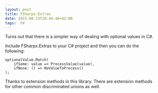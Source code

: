 ```yaml
---
layout: post
title: FSharpx.Extras
date: 2015-08-23T20:44:46+02:00
tags:  F#
---
```


Turns out that there is a simpler way of dealing with optional values in  C#.

Include FSharpx.Extras to your  C# project and then you can do the following:

    optionalValue.Match(
        ifSome: value => ProcessValue(value),
        ifNone: () => NoValueToProcess()
    );

Thanks to extension methods in this library. There are extension methods for other common discriminated unions as well.
